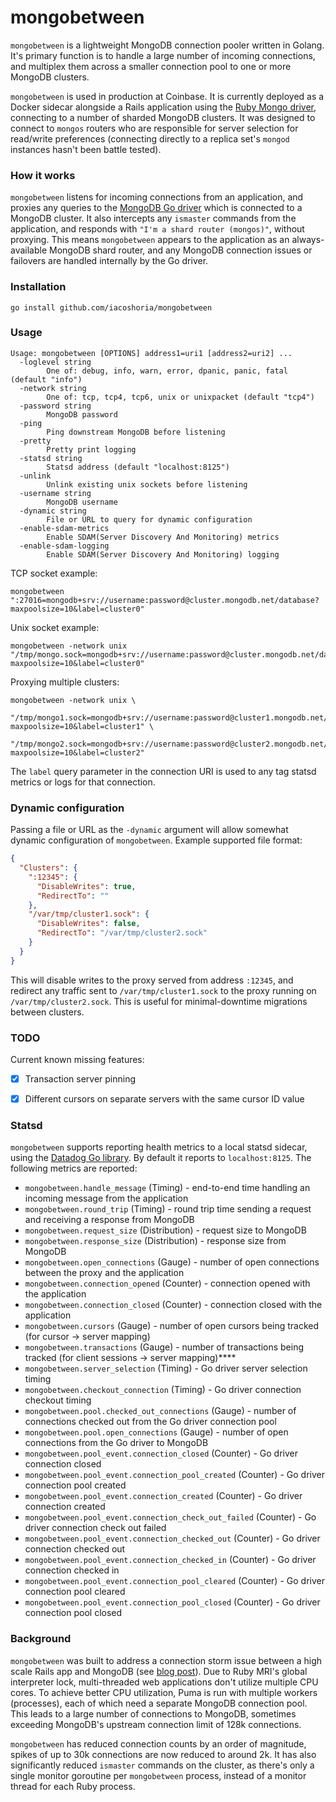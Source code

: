 # mongobetween
`mongobetween` is a lightweight MongoDB connection pooler written in Golang. It's primary function is to handle a large number of incoming connections, and multiplex them across a smaller connection pool to one or more MongoDB clusters.

`mongobetween` is used in production at Coinbase. It is currently deployed as a Docker sidecar alongside a Rails application using the [Ruby Mongo driver](https://github.com/mongodb/mongo-ruby-driver), connecting to a number of sharded MongoDB clusters. It was designed to connect to `mongos` routers who are responsible for server selection for read/write preferences (connecting directly to a replica set's `mongod` instances hasn't been battle tested).

### How it works
`mongobetween` listens for incoming connections from an application, and proxies any queries to the [MongoDB Go driver](https://github.com/mongodb/mongo-go-driver) which is connected to a MongoDB cluster. It also intercepts any `ismaster` commands from the application, and responds with `"I'm a shard router (mongos)"`, without proxying. This means `mongobetween` appears to the application as an always-available MongoDB shard router, and any MongoDB connection issues or failovers are handled internally by the Go driver.

### Installation
```
go install github.com/iacoshoria/mongobetween
```

### Usage
```
Usage: mongobetween [OPTIONS] address1=uri1 [address2=uri2] ...
  -loglevel string
    	One of: debug, info, warn, error, dpanic, panic, fatal (default "info")
  -network string
    	One of: tcp, tcp4, tcp6, unix or unixpacket (default "tcp4")
  -password string
    	MongoDB password
  -ping
    	Ping downstream MongoDB before listening
  -pretty
    	Pretty print logging
  -statsd string
    	Statsd address (default "localhost:8125")
  -unlink
    	Unlink existing unix sockets before listening
  -username string
    	MongoDB username
  -dynamic string
    	File or URL to query for dynamic configuration
  -enable-sdam-metrics
        Enable SDAM(Server Discovery And Monitoring) metrics
  -enable-sdam-logging
        Enable SDAM(Server Discovery And Monitoring) logging
```

TCP socket example:
```
mongobetween ":27016=mongodb+srv://username:password@cluster.mongodb.net/database?maxpoolsize=10&label=cluster0"
```

Unix socket example:
```
mongobetween -network unix "/tmp/mongo.sock=mongodb+srv://username:password@cluster.mongodb.net/database?maxpoolsize=10&label=cluster0"
```

Proxying multiple clusters:
```
mongobetween -network unix \
  "/tmp/mongo1.sock=mongodb+srv://username:password@cluster1.mongodb.net/database?maxpoolsize=10&label=cluster1" \
  "/tmp/mongo2.sock=mongodb+srv://username:password@cluster2.mongodb.net/database?maxpoolsize=10&label=cluster2"
```

The `label` query parameter in the connection URI is used to any tag statsd metrics or logs for that connection.

### Dynamic configuration

Passing a file or URL as the `-dynamic` argument will allow somewhat dynamic configuration of `mongobetween`. Example supported file format:
```json
{
  "Clusters": {
    ":12345": {
      "DisableWrites": true,
      "RedirectTo": ""
    },
    "/var/tmp/cluster1.sock": {
      "DisableWrites": false,
      "RedirectTo": "/var/tmp/cluster2.sock"
    }
  }
}
```

This will disable writes to the proxy served from address `:12345`, and redirect any traffic sent to `/var/tmp/cluster1.sock` to the proxy running on `/var/tmp/cluster2.sock`. This is useful for minimal-downtime migrations between clusters.

### TODO

Current known missing features:
 - [X] Transaction server pinning
 - [X] Different cursors on separate servers with the same cursor ID value


### Statsd
`mongobetween` supports reporting health metrics to a local statsd sidecar, using the [Datadog Go library](github.com/DataDog/datadog-go). By default it reports to `localhost:8125`. The following metrics are reported:
 - `mongobetween.handle_message` (Timing) - end-to-end time handling an incoming message from the application
 - `mongobetween.round_trip` (Timing) - round trip time sending a request and receiving a response from MongoDB
 - `mongobetween.request_size` (Distribution) - request size to MongoDB
 - `mongobetween.response_size` (Distribution) - response size from MongoDB
 - `mongobetween.open_connections` (Gauge) - number of open connections between the proxy and the application
 - `mongobetween.connection_opened` (Counter) - connection opened with the application
 - `mongobetween.connection_closed` (Counter) - connection closed with the application
 - `mongobetween.cursors` (Gauge) - number of open cursors being tracked (for cursor -> server mapping)
 - `mongobetween.transactions` (Gauge) - number of transactions being tracked (for client sessions -> server mapping)****
 - `mongobetween.server_selection` (Timing) - Go driver server selection timing
 - `mongobetween.checkout_connection` (Timing) - Go driver connection checkout timing
 - `mongobetween.pool.checked_out_connections` (Gauge) - number of connections checked out from the Go driver connection pool
 - `mongobetween.pool.open_connections` (Gauge) - number of open connections from the Go driver to MongoDB
 - `mongobetween.pool_event.connection_closed` (Counter) - Go driver connection closed
 - `mongobetween.pool_event.connection_pool_created` (Counter) - Go driver connection pool created
 - `mongobetween.pool_event.connection_created` (Counter) - Go driver connection created
 - `mongobetween.pool_event.connection_check_out_failed` (Counter) - Go driver connection check out failed
 - `mongobetween.pool_event.connection_checked_out` (Counter) - Go driver connection checked out
 - `mongobetween.pool_event.connection_checked_in` (Counter) - Go driver connection checked in
 - `mongobetween.pool_event.connection_pool_cleared` (Counter) - Go driver connection pool cleared
 - `mongobetween.pool_event.connection_pool_closed` (Counter) - Go driver connection pool closed

### Background
`mongobetween` was built to address a connection storm issue between a high scale Rails app and MongoDB (see [blog post](https://blog.coinbase.com/scaling-connections-with-ruby-and-mongodb-99204dbf8857)). Due to Ruby MRI's global interpreter lock, multi-threaded web applications don't utilize multiple CPU cores. To achieve better CPU utilization, Puma is run with multiple workers (processes), each of which need a separate MongoDB connection pool. This leads to a large number of connections to MongoDB, sometimes exceeding MongoDB's upstream connection limit of 128k connections.

`mongobetween` has reduced connection counts by an order of magnitude, spikes of up to 30k connections are now reduced to around 2k. It has also significantly reduced `ismaster` commands on the cluster, as there's only a single monitor goroutine per `mongobetween` process, instead of a monitor thread for each Ruby process.
